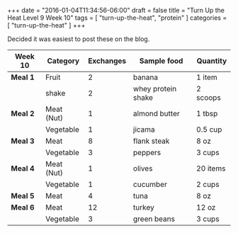 +++
date = "2016-01-04T11:34:56-06:00"
draft = false
title = "Turn Up the Heat Level 9 Week 10"
tags = [ "turn-up-the-heat", "protein" ]
categories = [ "turn-up-the-heat" ]
+++

Decided it was easiest to post these on the blog.


|Week 10|Category|Exchanges|Sample food|Quantity|
| ------- | ------ | ------ | ----------- | ------- |
|**Meal 1**|Fruit|2|banana|1 item|
||shake|2|whey protein shake|2 scoops|
|**Meal 2**|Meat (Nut)|1|almond butter|1 tbsp|
||Vegetable|1|jicama|0.5 cup|
|**Meal 3**|Meat|8|flank steak|8 oz|
||Vegetable|3|peppers|3 cups|
|**Meal 4**|Meat (Nut)|1|olives|20 items|
||Vegetable|1|cucumber|2 cups|
|**Meal 5**|Meat|4|tuna|8 oz|
|**Meal 6**|Meat|12|turkey|12 oz|
||Vegetable|3|green beans|3 cups|
